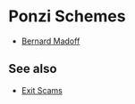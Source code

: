 # Ponzi Schemes

- [Bernard Madoff](../people/bernard-madoff.md)

## See also

- [Exit Scams](exit-scams.md)
